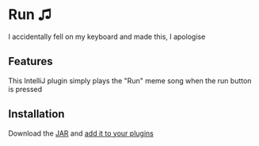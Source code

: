 # Run ♫
I accidentally fell on my keyboard and made this, I apologise

## Features
This IntelliJ plugin simply plays the "Run" meme song when the run button is pressed 

## Installation
Download the [JAR](RUN.jar) and [add it to your plugins](https://www.jetbrains.com/help/idea/managing-plugins.html#install_plugin_from_disk)
